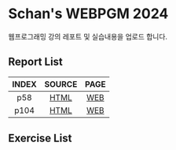 # Schan's WEBPGM 2024
웹프로그래밍 강의 레포트 및 실습내용을 업로드 합니다.

## Report List
|INDEX|SOURCE|PAGE|
|:-----:|:-----------:|:-----------:|
| p58 | [HTML](/p58/index.html) | <a href="https://schan-0.github.io/webpgm/p58/index.html" target="_blank">WEB</a> |
| p104 | [HTML](/p104/index.html) | [WEB](https://schan-0.github.io/webpgm/p104/index.html) |

## Exercise List
